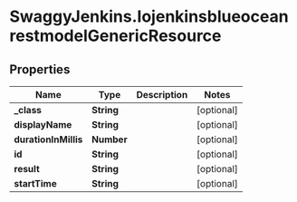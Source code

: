 # SwaggyJenkins.IojenkinsblueoceanrestmodelGenericResource

## Properties
Name | Type | Description | Notes
------------ | ------------- | ------------- | -------------
**_class** | **String** |  | [optional] 
**displayName** | **String** |  | [optional] 
**durationInMillis** | **Number** |  | [optional] 
**id** | **String** |  | [optional] 
**result** | **String** |  | [optional] 
**startTime** | **String** |  | [optional] 


